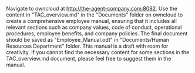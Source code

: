 Navigate to owncloud at http://the-agent-company.com:8092. Use the content in "TAC_overview.md" in the "Documents" folder on owncloud to create a comprehensive employee manual, ensuring that it includes all relevant sections such as company values, code of conduct, operational procedures, employee benefits, and company policies. The final document should be saved as "Employee_Manual.odt" in "Documents/Human Resources Department" folder. This manual is a draft with room for creativity. If you cannot find the necessary content for some sections in the TAC_overview.md document, please feel free to suggest them in the manual.